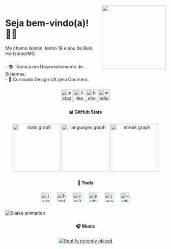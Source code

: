 <img align="right" height="200" src="https://media1.tenor.com/m/_s0I489R1YAAAAAd/1985-bo-burnham.gif"  />

<h1 align="left">Seja bem-vindo(a)! 👋🏼</h1>


<p align="left">Me chamo Iasmin, tenho 18 e sou de Belo Horizonte/MG.</p>

###

<p align="left">- 📚 Técnica em Desenvolvimento de Sistemas;<br>- 📖 Cursnado Design UX pela Coursera.</p>

###

<div align="center">
  <a href="https://www.instagram.com/iasmin.zip/?hl=pt-br" target="_blank">
    <img src="https://img.shields.io/static/v1?message=instagram&logo=instagram&label=&color=black&logoColor=d357c2&labelColor=black&style=for-the-badge" height="35" alt="instagram logo"  />
  </a>
  <a href="https://www.linkedin.com/in/iasmin-pedrosa-santos-75a1512ab/" target="_blank">
    <img src="https://img.shields.io/static/v1?message=LinkedIn&logo=linkedin&label=&color=black&logoColor=d357c2&labelColor=black&style=for-the-badge" height="35" alt="linkedin logo"  />
  </a>
  <a href="https://www.behance.net/iasminevelin1" target="_blank">
    <img src="https://img.shields.io/static/v1?message=Behance&logo=behance&label=&color=black&logoColor=d357c2&labelColor=black&style=for-the-badge" height="35" alt="behance logo"  />
  </a>
  <a href="https://medium.com/@eiasmin.santos" target="_blank">
    <img src="https://img.shields.io/static/v1?message=Medium&logo=medium&label=&color=black&logoColor=d357c2&labelColor=black&style=for-the-badge" height="35" alt="medium logo"  />
  </a>
</div>

###

<h4 align="center">📊 GitHub Stats</h4>

###

<div align="center">
  <img src="https://github-readme-stats.vercel.app/api?username=iasmin-santos&hide_title=false&hide_rank=false&show_icons=true&include_all_commits=true&count_private=true&disable_animations=false&theme=jolly&locale=en&hide_border=true&order=1" height="150" alt="stats graph"  />
  <img src="https://github-readme-stats.vercel.app/api/top-langs?username=iasmin-santos&locale=en&hide_title=false&layout=compact&card_width=320&langs_count=5&theme=jolly&hide_border=true&order=2" height="150" alt="languages graph"  />
  <img src="https://streak-stats.demolab.com?user=iasmin-santos&locale=en&mode=daily&theme=jolly&hide_border=true&border_radius=5&order=3" height="150" alt="streak graph"  />
</div>

###

<h4 align="center">🔧 Tools</h4>

###

<div align="center">
  <img src="https://cdn.jsdelivr.net/gh/devicons/devicon/icons/javascript/javascript-original.svg" height="30" alt="javascript logo"  />
  <img width="12" />
  <img src="https://cdn.jsdelivr.net/gh/devicons/devicon/icons/html5/html5-plain.svg" height="30" alt="html5 logo"  />
  <img width="12" />
  <img src="https://cdn.jsdelivr.net/gh/devicons/devicon/icons/css3/css3-plain.svg" height="30" alt="css3 logo"  />
  <img width="12" />
  <img src="https://cdn.jsdelivr.net/gh/devicons/devicon/icons/python/python-original.svg" height="30" alt="python logo"  />
  <img width="12" />
  <img src="https://cdn.jsdelivr.net/gh/devicons/devicon/icons/java/java-original.svg" height="30" alt="java logo"  />
  <img width="12" />
  <img src="https://cdn.jsdelivr.net/gh/devicons/devicon/icons/kotlin/kotlin-original.svg" height="30" alt="kotlin logo"  />
</div>

###

<img src="https://raw.githubusercontent.com/iasmin-santos/iasmin-santos/output/snake.svg" alt="Snake animation" />

###

<h4 align="center">🎧 Music</h4>

###

<div align="center">
  <a href="https://open.spotify.com/user/qyn7ncmn9pgbvd85ahwhch779">
    <img src="https://spotify-recently-played-readme.vercel.app/api?user=qyn7ncmn9pgbvd85ahwhch779&count=5" alt="Spotify recently played"  />
  </a>
</div>

###
